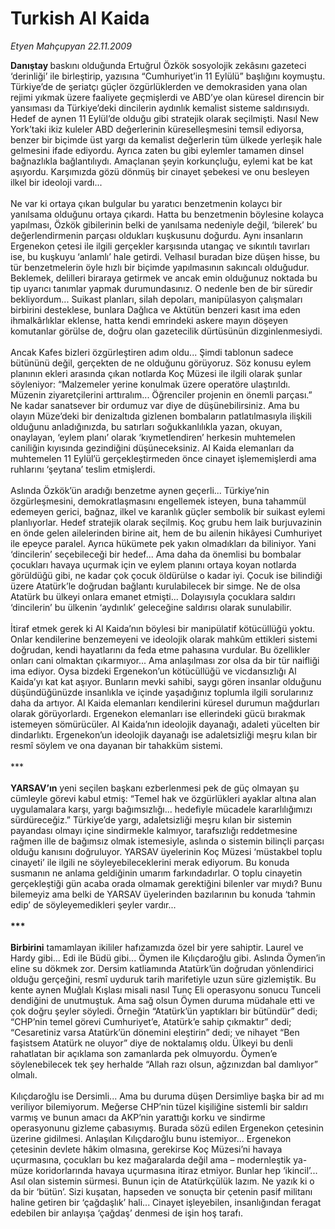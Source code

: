 # Turkish Al Kaida

*Etyen Mahçupyan 22.11.2009*

<div class="taraf_structure_2col_1zq">
<div class="margen_n">



 <p><b>Danıştay </b>baskını olduğunda Ertuğrul Özkök sosyolojik zekâsını gazeteci ‘derinliği’ ile birleştirip, yazısına “Cumhuriyet’in 11 Eylülü” başlığını koymuştu. Türkiye’de de şeriatçı güçler özgürlüklerden ve demokrasiden yana olan rejimi yıkmak üzere faaliyete geçmişlerdi ve ABD’ye olan küresel direncin bir yansıması da Türkiye’deki dincilerin aydınlık kemalist sisteme saldırısıydı. Hedef de aynen 11 Eylül’de olduğu gibi stratejik olarak seçilmişti. Nasıl New York’taki ikiz kuleler ABD değerlerinin küreselleşmesini temsil ediyorsa, benzer bir biçimde üst yargı da kemalist değerlerin tüm ülkede yerleşik hale gelmesini ifade ediyordu. Ayrıca zaten bu gibi eylemler tamamen dinsel bağnazlıkla bağlantılıydı. Amaçlanan şeyin korkunçluğu, eylemi kat be kat aşıyordu. Karşımızda gözü dönmüş bir cinayet şebekesi ve onu besleyen ilkel bir ideoloji vardı... <br/><br/>Ne var ki ortaya çıkan bulgular bu yaratıcı benzetmenin kolaycı bir yanılsama olduğunu ortaya çıkardı. Hatta bu benzetmenin böylesine kolayca yapılması, Özkök gibilerinin belki de yanılsama nedeniyle değil, ‘bilerek’ bu değerlendirmenin parçası oldukları kuşkusunu doğurdu. Aynı insanların Ergenekon çetesi ile ilgili gerçekler karşısında utangaç ve sıkıntılı tavırları ise, bu kuşkuyu ‘anlamlı’ hale getirdi. Velhasıl buradan bize düşen hisse, bu tür benzetmelerin öyle hızlı bir biçimde yapılmasının sakıncalı olduğudur. Beklemek, delilleri biraraya getirmek ve ancak emin olduğunuz noktada bu tip uyarıcı tanımlar yapmak durumundasınız. O nedenle ben de bir süredir bekliyordum... Suikast planları, silah depoları, manipülasyon çalışmaları birbirini desteklese, bunlara Dağlıca ve Aktütün benzeri kasıt ima eden ihmalkârlıklar eklense, hatta kendi emrindeki askere mayın döşeyen komutanlar görülse de, doğru olan gazetecilik dürtüsünün dizginlenmesiydi. <br/><br/>Ancak Kafes bizleri özgürleştiren adım oldu... Şimdi tablonun sadece bütününü değil, gerçekten de ne olduğunu görüyoruz. Söz konusu eylem planının ekleri arasında çıkan notlarda Koç Müzesi ile ilgili olarak şunlar söyleniyor: “Malzemeler yerine konulmak üzere operatöre ulaştırıldı. Müzenin ziyaretçilerini arttıralım... Öğrenciler projenin en önemli parçası.” Ne kadar sanatsever bir ordumuz var diye de düşünebilirsiniz. Ama bu olayın Müze’deki bir denizaltıda gizlenen bombaların patlatılmasıyla ilişkili olduğunu anladığınızda, bu satırları soğukkanlılıkla yazan, okuyan, onaylayan, ‘eylem planı’ olarak ‘kıymetlendiren’ herkesin muhtemelen caniliğin kıyısında gezindiğini düşüneceksiniz. Al Kaida elemanları da muhtemelen 11 Eylül’ü gerçekleştirmeden önce cinayet işlememişlerdi ama ruhlarını ‘şeytana’ teslim etmişlerdi. <br/><br/>Aslında Özkök’ün aradığı benzetme aynen geçerli... Türkiye’nin özgürleşmesini, demokratlaşmasını engellemek isteyen, buna tahammül edemeyen gerici, bağnaz, ilkel ve karanlık güçler sembolik bir suikast eylemi planlıyorlar. Hedef stratejik olarak seçilmiş. Koç grubu hem laik burjuvazinin en önde gelen ailelerinden birine ait, hem de bu ailenin hikâyesi Cumhuriyet ile epeyce paralel. Ayrıca hükümete pek yakın olmadıkları da biliniyor. Yani ‘dincilerin’ seçebileceği bir hedef... Ama daha da önemlisi bu bombalar çocukları havaya uçurmak için ve eylem planını ortaya koyan notlarda görüldüğü gibi, ne kadar çok çocuk öldürülse o kadar iyi. Çocuk ise bilindiği üzere Atatürk’le doğrudan bağlantı kurulabilecek bir simge. Ne de olsa Atatürk bu ülkeyi onlara emanet etmişti... Dolayısıyla çocuklara saldırı ‘dincilerin’ bu ülkenin ‘aydınlık’ geleceğine saldırısı olarak sunulabilir. <br/><br/>İtiraf etmek gerek ki Al Kaida’nın böylesi bir manipülatif kötücüllüğü yoktu. Onlar kendilerine benzemeyeni ve ideolojik olarak mahkûm ettikleri sistemi doğrudan, kendi hayatlarını da feda etme pahasına vurdular. Bu özellikler onları cani olmaktan çıkarmıyor... Ama anlaşılması zor olsa da bir tür naifliği ima ediyor. Oysa bizdeki Ergenekon’un kötücüllüğü ve vicdansızlığı Al Kaida’yı kat kat aşıyor. Bunların mevki sahibi, saygı gören insanlar olduğunu düşündüğünüzde insanlıkla ve içinde yaşadığınız toplumla ilgili sorularınız daha da artıyor. Al Kaida elemanları kendilerini küresel durumun mağdurları olarak görüyorlardı. Ergenekon elemanları ise ellerindeki gücü bırakmak istemeyen sömürücüler. Al Kaida’nın ideolojik dayanağı, adaleti yücelten bir dindarlıktı. Ergenekon’un ideolojik dayanağı ise adaletsizliği meşru kılan bir resmî söylem ve ona dayanan bir tahakküm sistemi. <br/><br/>***<b> <br/><br/>YARSAV’ın</b> yeni seçilen başkanı ezberlenmesi pek de güç olmayan şu cümleyle görevi kabul etmiş: “Temel hak ve özgürlükleri ayaklar altına alan uygulamalara karşı, yargı bağımsızlığı... hedefiyle mücadele kararlılığımızı sürdüreceğiz.” Türkiye’de yargı, adaletsizliği meşru kılan bir sistemin payandası olmayı içine sindirmekle kalmıyor, tarafsızlığı reddetmesine rağmen ille de bağımsız olmak istemesiyle, aslında o sistemin bilinçli parçası olduğu kanısını doğruluyor. YARSAV üyelerinin Koç Müzesi ‘müstakbel toplu cinayeti’ ile ilgili ne söyleyebileceklerini merak ediyorum. Bu konuda susmanın ne anlama geldiğinin umarım farkındadırlar. O toplu cinayetin gerçekleştiği gün acaba orada olmamak gerektiğini bilenler var mıydı? Bunu bilemeyiz ama belki de YARSAV üyelerinden bazılarının bu konuda ‘tahmin edip’ de söyleyemedikleri şeyler vardır... <b><br/><br/>*** <br/><br/>Birbirini</b> tamamlayan ikililer hafızamızda özel bir yere sahiptir. Laurel ve Hardy gibi... Edi ile Büdü gibi... Öymen ile Kılıçdaroğlu gibi. Aslında Öymen’in eline su dökmek zor. Dersim katliamında Atatürk’ün doğrudan yönlendirici olduğu gerçeğini, resmî uyduruk tarih marifetiyle uzun süre gizlemiştik. Bu kente aynen Muğlalı Kışlası misali nasıl Tunç Eli operasyonu sonucu Tunceli dendiğini de unutmuştuk. Ama sağ olsun Öymen duruma müdahale etti ve çok doğru şeyler söyledi. Örneğin “Atatürk’ün yaptıkları bir bütündür” dedi; “CHP’nin temel görevi Cumhuriyet’e, Atatürk’e sahip çıkmaktır” dedi; “Cesaretiniz varsa Atatürk’ün dönemini eleştirin” dedi; ve nihayet “Ben faşistsem Atatürk ne oluyor” diye de noktalamış oldu. Ülkeyi bu denli rahatlatan bir açıklama son zamanlarda pek olmuyordu. Öymen’e söylenebilecek tek şey herhalde “Allah razı olsun, ağzınızdan bal damlıyor” olmalı. <br/><br/>Kılıçdaroğlu ise Dersimli... Ama bu duruma düşen Dersimliye başka bir ad mı veriliyor bilemiyorum. Meğerse CHP’nin tüzel kişiliğine sistemli bir saldırı varmış ve bunun amacı da AKP’nin yarattığı korku ve sindirme operasyonunu gizleme çabasıymış. Burada sözü edilen Ergenekon çetesinin üzerine gidilmesi. Anlaşılan Kılıçdaroğlu bunu istemiyor... Ergenekon çetesinin devlete hâkim olmasına, gerekirse Koç Müzesi’ni havaya uçurmasına, çocukları bu kez mağaralarda değil ama – modernleştik ya- müze koridorlarında havaya uçurmasına itiraz etmiyor. Bunlar hep ‘ikincil’... Asıl olan sistemin sürmesi. Bunun için de Atatürkçülük lazım. Ne yazık ki o da bir ‘bütün’. Sizi kuşatan, hapseden ve sonuçta bir çetenin pasif militanı haline getiren bir ‘çağdaşlık’ hali... Cinayet işleyebilen, insanlığından feragat edebilen bir anlayışa ‘çağdaş’ denmesi de işin hoş tarafı.</p>
<br/>
<br/>
<br/>



<br/>


<div id="taraf_not">
</div>

</div>


</div>
